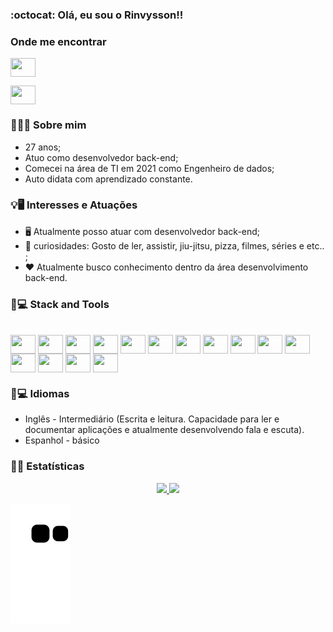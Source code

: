 ### :octocat: Olá, eu sou o Rinvysson!!

### Onde me encontrar

<div>

<a href="https://www.linkedin.com/in/rinvysson/" target="_blank"><img align= "center" height="30" width="40" src="https://img.shields.io/badge/LinkedIn-0077B5?style=for-the-badge&logo=linkedin&logoColor=white" target="_blank"></a>

<a href="https://wa.me/5582981337748" target="_blank"><img align= "center" height="30" width="40" src="https://img.shields.io/badge/WhatsApp-25D366?style=for-the-badge&logo=whatsapp&logoColor=white" target="_blank"></a>

</div>

### 👨🏻‍💻 Sobre mim

- 27 anos;
- Atuo como desenvolvedor back-end;
- Comecei na área de TI em 2021 como Engenheiro de dados;
- Auto didata com aprendizado constante.

### 💡🖥️ Interesses e Atuações

- 🖥️ Atualmente posso atuar com desenvolvedor back-end;
- 🤡 curiosidades: Gosto de ler, assistir, jiu-jitsu, pizza, filmes, séries e etc.. ;
- ❤️ Atualmente busco conhecimento dentro da área desenvolvimento back-end.

### 🚀💻 Stack and Tools

<div style="display: inline_block"><br>

  <img align= "center" height="30" width="40" src="https://cdn.jsdelivr.net/gh/devicons/devicon/icons/linux/linux-original.svg" />

  <img align= "center" height="30" width="40" src="https://cdn.jsdelivr.net/gh/devicons/devicon/icons/javascript/javascript-original.svg" />

  <img align= "center" height="30" width="40" src="https://cdn.jsdelivr.net/gh/devicons/devicon/icons/nodejs/nodejs-original-wordmark.svg" />

  <img align= "center" height="30" width="40" src="https://cdn.jsdelivr.net/gh/devicons/devicon/icons/sequelize/sequelize-original-wordmark.svg" />

  <img align= "center" height="30" width="40" src="https://cdn.jsdelivr.net/gh/devicons/devicon/icons/express/express-original-wordmark.svg" />

  <img align= "center" height="30" width="40" src="https://cdn.jsdelivr.net/gh/devicons/devicon/icons/html5/html5-plain-wordmark.svg" />

  <img align= "center" height="30" width="40" src="https://cdn.jsdelivr.net/gh/devicons/devicon/icons/mysql/mysql-original-wordmark.svg" />

  <img align= "center" height="30" width="40" src="https://cdn.jsdelivr.net/gh/devicons/devicon/icons/mongodb/mongodb-original-wordmark.svg" />

  <img align= "center" height="30" width="40" src="https://cdn.jsdelivr.net/gh/devicons/devicon/icons/redis/redis-original-wordmark.svg" />

  <img align= "center" height="30" width="40" src="https://cdn.jsdelivr.net/gh/devicons/devicon/icons/amazonwebservices/amazonwebservices-original-wordmark.svg" />

  <img align= "center" height="30" width="40" src="https://cdn.jsdelivr.net/gh/devicons/devicon/icons/azure/azure-original-wordmark.svg" />

  <img align= "center" height="30" width="40" src="https://cdn.jsdelivr.net/gh/devicons/devicon/icons/docker/docker-original-wordmark.svg" />

  <img align= "center" height="30" width="40" src="https://cdn.jsdelivr.net/gh/devicons/devicon/icons/jenkins/jenkins-original.svg" />

  <img align= "center" height="30" width="40" src="https://cdn.jsdelivr.net/gh/devicons/devicon/icons/gitlab/gitlab-original-wordmark.svg" />

  <img align= "center" height="30" width="40" src="https://cdn.jsdelivr.net/gh/devicons/devicon/icons/terraform/terraform-original-wordmark.svg" />

</div>

### 🚀💻 Idiomas

- Inglês - Intermediário (Escrita e leitura. Capacidade para ler e documentar aplicações e atualmente desenvolvendo fala e escuta).
- Espanhol - básico

### 🧮📐 Estatísticas

<div align="center">
  <a href="https://github.com/rinvyssondev">
  <img height="180em" src="https://github-readme-stats.vercel.app/api?username=rinvyssondev&show_icons=true&theme=dracula&include_all_commits=true&count_private=true"/>
  <img height="180em" src="https://github-readme-stats.vercel.app/api/top-langs/?username=rinvyssondev&layout=compact&langs_count=7&theme=dracula"/>
</div>

![Snake animation](https://github.com/rinvyssondev/rinvyssondev/blob/output/github-contribution-grid-snake.svg)
